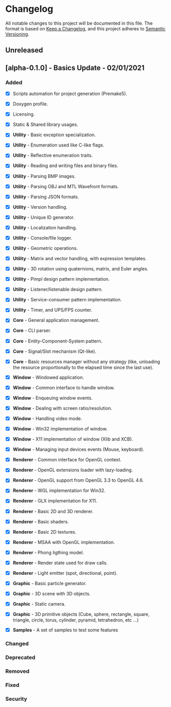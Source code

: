# Changelog

All notable changes to this project will be documented in this file.
The format is based on [Keep a Changelog](https://keepachangelog.com/en/1.0.0/),
and this project adheres to [Semantic Versioning](https://semver.org/spec/v2.0.0.html).

## Unreleased

## [alpha-0.1.0] - Basics Update - 02/01/2021

### Added

- [x] Scripts automation for project generation (Premake5).

- [x] Doxygen profile.

- [x] Licensing.

- [x] Static & Shared library usages.

- [x] **Utility** - Basic exception specialization.

- [x] **Utility** - Enumeration used like C-like flags.

- [x] **Utility** - Reflective enumeration traits.

- [x] **Utility** - Reading and writing files and binary files.

- [x] **Utility** - Parsing BMP images.

- [x] **Utility** - Parsing OBJ and MTL Wavefront formats.

- [x] **Utility** - Parsing JSON formats.

- [x] **Utility** - Version handling.

- [x] **Utility** - Unique ID generator.

- [x] **Utility** - Localization handling.

- [x] **Utility** - Console/file logger.

- [x] **Utility** - Geometric operations.

- [x] **Utility** - Matrix and vector handling, with expression templates.

- [x] **Utility** - 3D rotation using quaternions, matrix, and Euler angles.

- [x] **Utility** - Pimpl design pattern implementation.

- [x] **Utility** - Listener/listenable design pattern.

- [x] **Utility** - Service-consumer pattern implementation.

- [x] **Utility** - Timer, and UPS/FPS counter.

- [x] **Core** - General application management.

- [x] **Core** - CLI parser.

- [x] **Core** - Entity-Component-System pattern.

- [x] **Core** - Signal/Slot mechanism (Qt-like).

- [x] **Core** - Basic resources manager without any strategy (like, unloading the resource proportionally to the elapsed time since the last use).

- [x] **Window** - Windowed application.

- [x] **Window** - Common interface to handle window.

- [x] **Window** - Enqueuing window events.

- [x] **Window** - Dealing with screen ratio/resolution.

- [x] **Window** - Handling video mode.

- [x] **Window** - Win32 implementation of window.

- [x] **Window** - X11 implementation of window (Xlib and XCB).

- [x] **Window** - Managing input devices events (Mouse, keyboard).

- [x] **Renderer** - Common interface for OpenGL context.

- [x] **Renderer** - OpenGL extensions loader with lazy-loading.

- [x] **Renderer** - OpenGL support from OpenGL 3.3 to OpenGL 4.6.

- [x] **Renderer** - WGL implementation for Win32.

- [x] **Renderer** - GLX implementation for X11.

- [x] **Renderer** - Basic 2D and 3D renderer.

- [x] **Renderer** - Basic shaders.

- [x] **Renderer** - Basic 2D textures.

- [x] **Renderer** - MSAA with OpenGL implementation.

- [x] **Renderer** - Phong ligthing model.

- [x] **Renderer** - Render state used for draw calls.

- [x] **Renderer** - Light emitter (spot, directional, point).

- [x] **Graphic** - Basic particle generator.

- [x] **Graphic** - 3D scene with 3D objects.

- [x] **Graphic** - Static camera.

- [x] **Graphic** - 3D primitive objects (Cube, sphere, rectangle, square, triangle, circle, torus, cylinder, pyramid, tetrahedron, etc ...)

- [x] **Samples** - A set of samples to test some features

### Changed

### Deprecated

### Removed

### Fixed

### Security
